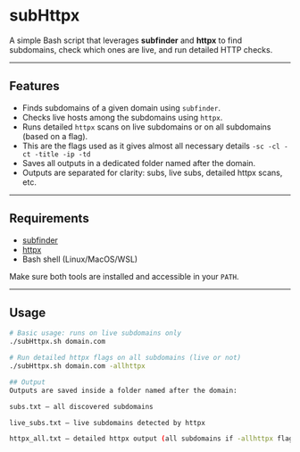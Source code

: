 # subHttpx

A simple Bash script that leverages **subfinder** and **httpx** to find subdomains, check which ones are live, and run detailed HTTP checks.

---

## Features

- Finds subdomains of a given domain using `subfinder`.
- Checks live hosts among the subdomains using `httpx`.
- Runs detailed `httpx` scans on live subdomains or on all subdomains (based on a flag).
- This are the flags used as it gives almost all necessary details `-sc -cl -ct -title -ip -td` 
- Saves all outputs in a dedicated folder named after the domain.
- Outputs are separated for clarity: subs, live subs, detailed httpx scans, etc.

---

## Requirements

- [subfinder](https://github.com/projectdiscovery/subfinder)
- [httpx](https://github.com/projectdiscovery/httpx)
- Bash shell (Linux/MacOS/WSL)

Make sure both tools are installed and accessible in your `PATH`.

---

## Usage

```bash
# Basic usage: runs on live subdomains only
./subHttpx.sh domain.com

# Run detailed httpx flags on all subdomains (live or not)
./subHttpx.sh domain.com -allhttpx

## Output
Outputs are saved inside a folder named after the domain:

subs.txt — all discovered subdomains

live_subs.txt — live subdomains detected by httpx

httpx_all.txt — detailed httpx output (all subdomains if -allhttpx flag is used)


